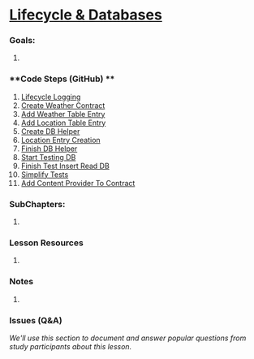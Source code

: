 # [Lifecycle & Databases](https://www.udacity.com/course/viewer#!/c-ud853/l-1639338560)

### **Goals**:
1.

### **Code Steps (GitHub) **
1. [Lifecycle Logging](https://github.com/udacity/Sunshine/tree/4.01-life-cycle-logging)
2. [Create Weather Contract](https://github.com/udacity/Sunshine/tree/4.02-create-weather-contract)
3. [Add Weather Table Entry](https://github.com/udacity/Sunshine/tree/4.03-add-weather-table-entry)
4. [Add Location Table Entry](https://github.com/udacity/Sunshine/tree/4.04-add-location-table-entry)
5. [Create DB Helper](https://github.com/udacity/Sunshine/tree/4.05-create-db-helper)
6. [Location Entry Creation](https://github.com/udacity/Sunshine/tree/4.06-location-entry-creation)
7. [Finish DB Helper](https://github.com/udacity/Sunshine/tree/4.07-finish-db-helper)
8. [Start Testing DB](https://github.com/udacity/Sunshine/tree/4.08-start-testing-db)
9. [Finish Test Insert Read DB](https://github.com/udacity/Sunshine/tree/4.09-finish-test-insert-read-db)
10. [Simplify Tests](https://github.com/udacity/Sunshine/tree/4.10-simplify-tests)
11. [Add Content Provider To Contract](https://github.com/udacity/Sunshine/tree/4.11-add-content-provider-to-contract)

### **SubChapters**:
1.


### **Lesson Resources**
1.


### **Notes**
1.


### **Issues (Q&A)**

*We'll use this section to document and answer popular questions from study participants about this lesson.*
